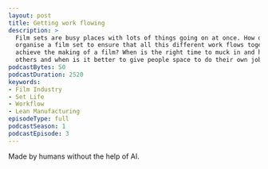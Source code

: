 ```yaml
---
layout: post
title: Getting work flowing
description: >
  Film sets are busy places with lots of things going on at once. How do 
  organise a film set to ensure that all this different work flows together to
  achieve the making of a film? When is the right time to muck in and help 
  others and when is it better to give people space to do their own job?
podcastBytes: 50
podcastDuration: 2520
keywords:
- Film Industry
- Set Life
- Workflow
- Lean Manufacturing
episodeType: full
podcastSeason: 1
podcastEpisode: 3
---
```


Made by humans without the help of AI.